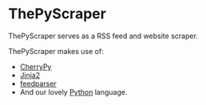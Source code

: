 ThePyScraper
============

ThePyScraper serves as a RSS feed and website scraper.

ThePyScraper makes use of:

 - [CherryPy](http://www.cherrypy.org/)
 - [Jinja2](http://jinja.pocoo.org/docs/)
 - [feedparser](http://code.google.com/p/feedparser/)
 - And our lovely [Python](https://www.python.org/) language.
